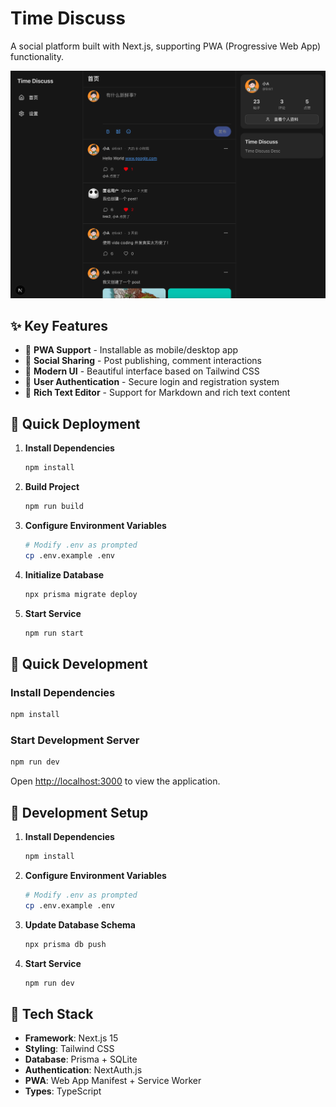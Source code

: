 # Time Discuss

A social platform built with Next.js, supporting PWA (Progressive Web App) functionality.

![](./assets/screenshot.png)

## ✨ Key Features

- 📱 **PWA Support** - Installable as mobile/desktop app
- 💬 **Social Sharing** - Post publishing, comment interactions
- 🎨 **Modern UI** - Beautiful interface based on Tailwind CSS
- 🔐 **User Authentication** - Secure login and registration system
- 📝 **Rich Text Editor** - Support for Markdown and rich text content

## 🚀 Quick Deployment

1. **Install Dependencies**
   ```bash
   npm install
   ```
2. **Build Project**
   ```bash
   npm run build
   ```
3. **Configure Environment Variables**
   ```bash
   # Modify .env as prompted
   cp .env.example .env
   ```
4. **Initialize Database**
     ```bash
     npx prisma migrate deploy
     ```
5. **Start Service**
   ```bash
   npm run start
   ```

## 🚀 Quick Development

### Install Dependencies

```bash
npm install
```

### Start Development Server

```bash
npm run dev
```

Open [http://localhost:3000](http://localhost:3000) to view the application.


## 🚀 Development Setup

1. **Install Dependencies**
   ```bash
   npm install
   ```
2. **Configure Environment Variables**
     ```bash
     # Modify .env as prompted
     cp .env.example .env
     ```
3. **Update Database Schema**
     ```bash
     npx prisma db push
     ```
6. **Start Service**
   ```bash
   npm run dev
   ```

## 🔧 Tech Stack

- **Framework**: Next.js 15
- **Styling**: Tailwind CSS
- **Database**: Prisma + SQLite
- **Authentication**: NextAuth.js
- **PWA**: Web App Manifest + Service Worker
- **Types**: TypeScript

